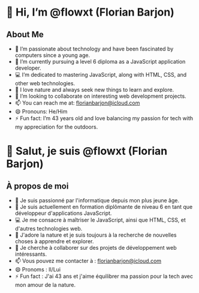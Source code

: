 # 👋 Hi, I’m @flowxt (Florian Barjon)

## About Me
- 👀 I’m passionate about technology and have been fascinated by computers since a young age.
- 🌱 I’m currently pursuing a level 6 diploma as a JavaScript application developer.
- 💻 I’m dedicated to mastering JavaScript, along with HTML, CSS, and other web technologies.
- 🌳 I love nature and always seek new things to learn and explore.
- 💞️ I’m looking to collaborate on interesting web development projects.
- 📫 You can reach me at: florianbarjon@icloud.com
- 😄 Pronouns: He/Him
- ⚡ Fun fact: I’m 43 years old and love balancing my passion for tech with my appreciation for the outdoors.

# 👋 Salut, je suis @flowxt (Florian Barjon)

## À propos de moi
- 👀 Je suis passionné par l'informatique depuis mon plus jeune âge.
- 🌱 Je suis actuellement en formation diplômante de niveau 6 en tant que développeur d'applications JavaScript.
- 💻 Je me consacre à maîtriser le JavaScript, ainsi que HTML, CSS, et d'autres technologies web.
- 🌳 J'adore la nature et je suis toujours à la recherche de nouvelles choses à apprendre et explorer.
- 💞️ Je cherche à collaborer sur des projets de développement web intéressants.
- 📫 Vous pouvez me contacter à : florianbarjon@icloud.com
- 😄 Pronoms : Il/Lui
- ⚡ Fun fact : J'ai 43 ans et j'aime équilibrer ma passion pour la tech avec mon amour de la nature.
